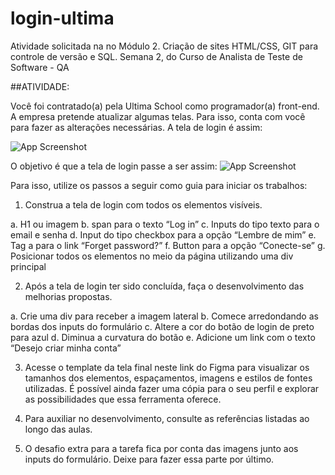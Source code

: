 # login-ultima
Atividade solicitada na no Módulo 2. Criação de sites HTML/CSS, GIT para controle de versão e SQL. Semana 2, do Curso de Analista de Teste de Software - QA

##ATIVIDADE:

Você foi contratado(a) pela Ultima School como programador(a) front-end. A empresa pretende atualizar algumas telas. Para isso, conta com você para fazer as alterações necessárias. A tela de login é assim:

![App Screenshot](https://study.ultima.school/files/6356ea79d7d398f45c8db29d.png)

O objetivo é que a tela de login passe a ser assim:
![App Screenshot](https://study.ultima.school/files/6356eadad83836ec8c524014.png)

Para isso, utilize os passos a seguir como guia para iniciar os trabalhos:

1. Construa a tela de login com todos os elementos visíveis.

a. H1 ou imagem
b. span para o texto “Log in”
c. Inputs do tipo texto para o email e senha
d. Input do tipo checkbox para a opção “Lembre de mim”
e. Tag a para o link “Forget password?”
f. Button para a opção “Conecte-se”
g. Posicionar todos os elementos no meio da página utilizando uma div principal

2. Após a tela de login ter sido concluída, faça o desenvolvimento das melhorias propostas. 

a. Crie uma div para receber a imagem lateral
b. Comece arredondando as bordas dos inputs do formulário
c. Altere a cor do botão de login de preto para azul
d. Diminua a curvatura do botão
e. Adicione um link com o texto “Desejo criar minha conta”

3. Acesse o template da tela final neste link do Figma para visualizar os tamanhos dos elementos, espaçamentos, imagens e estilos de fontes utilizadas. É possível ainda fazer uma cópia para o seu perfil e explorar as possibilidades que essa ferramenta oferece.

4. Para auxiliar no desenvolvimento, consulte as referências listadas ao longo das aulas.

5. O desafio extra para a tarefa fica por conta das imagens junto aos inputs do formulário. Deixe para fazer essa parte por último.

